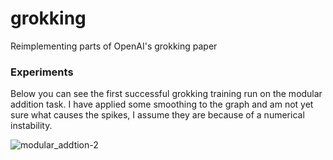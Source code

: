 # grokking
Reimplementing parts of OpenAI's grokking paper

### Experiments
Below you can see the first successful grokking training run on the modular addition task. I have applied some smoothing to the graph and am not yet sure what causes the spikes, I assume they are because of a numerical instability.

![modular_addtion-2](https://user-images.githubusercontent.com/73826284/192591205-411869b9-c988-4ebe-a2e5-d5f712229954.png)
